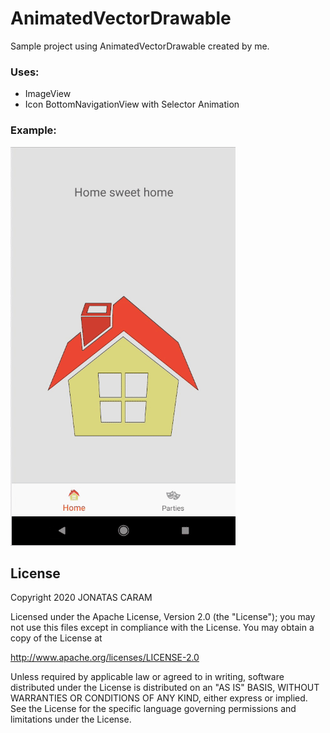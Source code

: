 # AnimatedVectorDrawable
Sample project using AnimatedVectorDrawable created by me.

### Uses:
- ImageView
- Icon BottomNavigationView with Selector Animation

### Example:

![image](https://github.com/JDSCaram/AnimatedVectorDrawable/blob/master/image/avd_project.gif "avd")

## License
Copyright 2020 JONATAS CARAM 

Licensed under the Apache License, Version 2.0 (the "License");
you may not use this files except in compliance with the License.
You may obtain a copy of the License at

http://www.apache.org/licenses/LICENSE-2.0

Unless required by applicable law or agreed to in writing, software
distributed under the License is distributed on an "AS IS" BASIS,
WITHOUT WARRANTIES OR CONDITIONS OF ANY KIND, either express
or implied. See the License for the specific language governing
permissions and limitations under the License.
